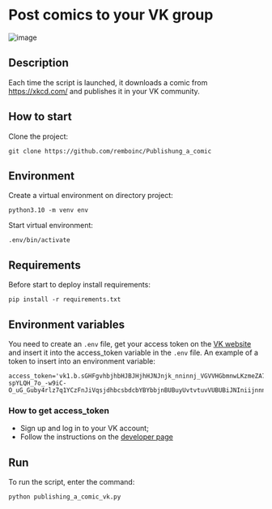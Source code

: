 # Post comics to your VK group

![image](https://github.com/remboinc/Publishung_a_comic/blob/main/example_post_vk.png?raw=true)

## Description
Each time the script is launched, it downloads a comic from https://xkcd.com/ and publishes it in your VK community.

## How to start
Clone the project:
```
git clone https://github.com/remboinc/Publishung_a_comic
```
## Environment
Create a virtual environment on directory project:
```
python3.10 -m venv env
```
Start virtual environment:
```
.env/bin/activate
```
## Requirements
Before start to deploy install requirements:
```
pip install -r requirements.txt
```
## Environment variables
You need to create an `.env` file, get your access token on the [VK website](https://dev.vk.com/api/access-token/implicit-flow-user) and insert it into the access_token variable in the `.env` file.
An example of a token to insert into an environment variable:
```
access_token='vk1.b.sGHFgvhbjhbHJBJHjhHJNJnjk_nninnj_VGVVHGbmnwLKzmeZA7nG41EO-spYLQH_7o_-w9iC-O_uG_Guby4rlz7q1YCzFnJiVqsjdhbcsbdcbYBYbbjnBUBuyUvtvtuvVUBUBiJNIniijnnnKe2Lt9PP9TIPqRw_y1TrDwEhat1A'
```
### How to get access_token
- Sign up and log in to your VK account;
- Follow the instructions on the [developer page](https://dev.vk.com/api/access-token/implicit-flow-user)
## Run
To run the script, enter the command:
```
python publishing_a_comic_vk.py
```

